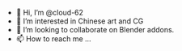 - 👋 Hi, I’m @cloud-62
- 👀 I’m interested in Chinese art and CG
- 💞️ I’m looking to collaborate on Blender addons.
- 📫 How to reach me ...

<!---
cloud-62/cloud-62 is a ✨ special ✨ repository because its `README.md` (this file) appears on your GitHub profile.
You can click the Preview link to take a look at your changes.
--->
